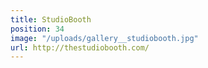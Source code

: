 ```yaml
---
title: StudioBooth
position: 34
image: "/uploads/gallery__studiobooth.jpg"
url: http://thestudiobooth.com/
---
```


